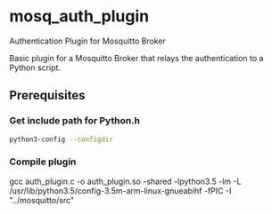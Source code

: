 # mosq_auth_plugin
Authentication Plugin for Mosquitto Broker

Basic plugin for a Mosquitto Broker that relays the authentication to a Python script.

## Prerequisites

### Get include path for Python.h
```bash
python3-config --configdir
```
### Compile plugin
gcc auth_plugin.c -o auth_plugin.so -shared -lpython3.5 -lm -L /usr/lib/python3.5/config-3.5m-arm-linux-gnueabihf -fPIC -I "../mosquitto/src"
